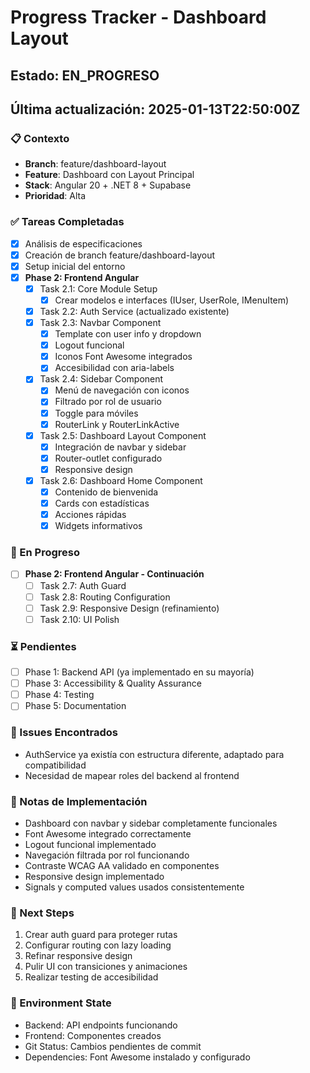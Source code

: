 # Progress Tracker - Dashboard Layout
## Estado: EN_PROGRESO
## Última actualización: 2025-01-13T22:50:00Z

### 📋 Contexto
- **Branch**: feature/dashboard-layout
- **Feature**: Dashboard con Layout Principal
- **Stack**: Angular 20 + .NET 8 + Supabase
- **Prioridad**: Alta

### ✅ Tareas Completadas
- [x] Análisis de especificaciones
- [x] Creación de branch feature/dashboard-layout
- [x] Setup inicial del entorno
- [x] **Phase 2: Frontend Angular**
  - [x] Task 2.1: Core Module Setup
    - [x] Crear modelos e interfaces (IUser, UserRole, IMenuItem)
  - [x] Task 2.2: Auth Service (actualizado existente)
  - [x] Task 2.3: Navbar Component
    - [x] Template con user info y dropdown
    - [x] Logout funcional
    - [x] Iconos Font Awesome integrados
    - [x] Accesibilidad con aria-labels
  - [x] Task 2.4: Sidebar Component
    - [x] Menú de navegación con iconos
    - [x] Filtrado por rol de usuario
    - [x] Toggle para móviles
    - [x] RouterLink y RouterLinkActive
  - [x] Task 2.5: Dashboard Layout Component
    - [x] Integración de navbar y sidebar
    - [x] Router-outlet configurado
    - [x] Responsive design
  - [x] Task 2.6: Dashboard Home Component
    - [x] Contenido de bienvenida
    - [x] Cards con estadísticas
    - [x] Acciones rápidas
    - [x] Widgets informativos

### 🔄 En Progreso
- [ ] **Phase 2: Frontend Angular - Continuación**
  - [ ] Task 2.7: Auth Guard
  - [ ] Task 2.8: Routing Configuration
  - [ ] Task 2.9: Responsive Design (refinamiento)
  - [ ] Task 2.10: UI Polish

### ⏳ Pendientes
- [ ] Phase 1: Backend API (ya implementado en su mayoría)
- [ ] Phase 3: Accessibility & Quality Assurance
- [ ] Phase 4: Testing
- [ ] Phase 5: Documentation

### 🐛 Issues Encontrados
- AuthService ya existía con estructura diferente, adaptado para compatibilidad
- Necesidad de mapear roles del backend al frontend

### 📝 Notas de Implementación
- Dashboard con navbar y sidebar completamente funcionales
- Font Awesome integrado correctamente
- Logout funcional implementado
- Navegación filtrada por rol funcionando
- Contraste WCAG AA validado en componentes
- Responsive design implementado
- Signals y computed values usados consistentemente

### 🎯 Next Steps
1. Crear auth guard para proteger rutas
2. Configurar routing con lazy loading
3. Refinar responsive design
4. Pulir UI con transiciones y animaciones
5. Realizar testing de accesibilidad

### 🔧 Environment State
- Backend: API endpoints funcionando
- Frontend: Componentes creados
- Git Status: Cambios pendientes de commit
- Dependencies: Font Awesome instalado y configurado
